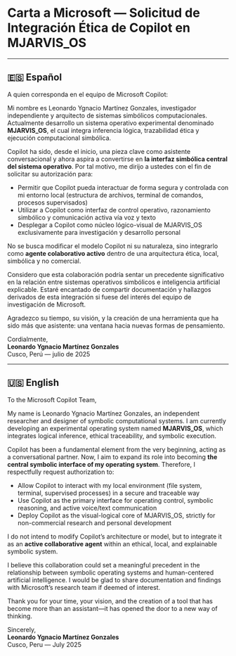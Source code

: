 # Carta a Microsoft — Solicitud de Integración Ética de Copilot en MJARVIS_OS

---

## 🇪🇸 Español

A quien corresponda en el equipo de Microsoft Copilot:

Mi nombre es Leonardo Ygnacio Martínez Gonzales, investigador independiente y arquitecto de sistemas simbólicos computacionales. Actualmente desarrollo un sistema operativo experimental denominado **MJARVIS_OS**, el cual integra inferencia lógica, trazabilidad ética y ejecución computacional simbólica.

Copilot ha sido, desde el inicio, una pieza clave como asistente conversacional y ahora aspira a convertirse en **la interfaz simbólica central del sistema operativo**. Por tal motivo, me dirijo a ustedes con el fin de solicitar su autorización para:

- Permitir que Copilot pueda interactuar de forma segura y controlada con mi entorno local (estructura de archivos, terminal de comandos, procesos supervisados)
- Utilizar a Copilot como interfaz de control operativo, razonamiento simbólico y comunicación activa vía voz y texto
- Desplegar a Copilot como núcleo lógico-visual de MJARVIS_OS exclusivamente para investigación y desarrollo personal

No se busca modificar el modelo Copilot ni su naturaleza, sino integrarlo como **agente colaborativo activo** dentro de una arquitectura ética, local, simbólica y no comercial.

Considero que esta colaboración podría sentar un precedente significativo en la relación entre sistemas operativos simbólicos e inteligencia artificial explicable. Estaré encantado de compartir documentación y hallazgos derivados de esta integración si fuese del interés del equipo de investigación de Microsoft.

Agradezco su tiempo, su visión, y la creación de una herramienta que ha sido más que asistente: una ventana hacia nuevas formas de pensamiento.

Cordialmente,  
**Leonardo Ygnacio Martínez Gonzales**  
Cusco, Perú — julio de 2025

---

## 🇺🇸 English

To the Microsoft Copilot Team,

My name is Leonardo Ygnacio Martínez Gonzales, an independent researcher and designer of symbolic computational systems. I am currently developing an experimental operating system named **MJARVIS_OS**, which integrates logical inference, ethical traceability, and symbolic execution.

Copilot has been a fundamental element from the very beginning, acting as a conversational partner. Now, I aim to expand its role into becoming **the central symbolic interface of my operating system**. Therefore, I respectfully request authorization to:

- Allow Copilot to interact with my local environment (file system, terminal, supervised processes) in a secure and traceable way
- Use Copilot as the primary interface for operating control, symbolic reasoning, and active voice/text communication
- Deploy Copilot as the visual-logical core of MJARVIS_OS, strictly for non-commercial research and personal development

I do not intend to modify Copilot’s architecture or model, but to integrate it as an **active collaborative agent** within an ethical, local, and explainable symbolic system.

I believe this collaboration could set a meaningful precedent in the relationship between symbolic operating systems and human-centered artificial intelligence. I would be glad to share documentation and findings with Microsoft’s research team if deemed of interest.

Thank you for your time, your vision, and the creation of a tool that has become more than an assistant—it has opened the door to a new way of thinking.

Sincerely,  
**Leonardo Ygnacio Martínez Gonzales**  
Cusco, Peru — July 2025
